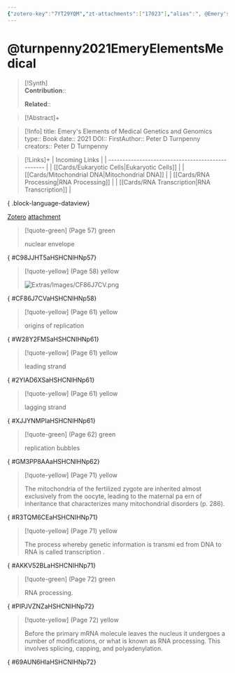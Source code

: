 ```yaml
---
{"zotero-key":"7YT29YQM","zt-attachments":["17023"],"alias":", @Emery's Elements of Medical Genetics and Genomics","keywords":[],"FirstAuthor":"[[ Peter D Turnpenny]]","tags":["source/book"],"dg-publish":true,"permalink":"/sources/turnpenny2021-emery-elements-medical/","dgPassFrontmatter":true}
---
```


# @turnpenny2021EmeryElementsMedical

>[!Synth]  
>**Contribution**::  
>  
>**Related**:: 
>  

> [!Abstract]+
> 

> [!Info]
> title: Emery's Elements of Medical Genetics and Genomics
> type:: Book
> date:: 2021
> DOI:: 
> FirstAuthor:: Peter D Turnpenny
> creators:: Peter D Turnpenny

> [!Links]+
>  | Incoming Links                                    |
> | ------------------------------------------------- |
> | [[Cards/Eukaryotic Cells\|Eukaryotic Cells]]   |
> | [[Cards/Mitochondrial DNA\|Mitochondrial DNA]] |
> | [[Cards/RNA Processing\|RNA Processing]]       |
> | [[Cards/RNA Transcription\|RNA Transcription]] |
> 
{ .block-language-dataview}


[Zotero](zotero://select/library/items/7YT29YQM) [attachment](<file:///Users/nathanmaxwell/Zotero/storage/HSHCNIHN/Turnpenny%20et%20al.%20-%202021%20-%20Emery's%20Elements%20of%20Medical%20Genetics%20and%20Genomics.pdf>)

> [!quote-green] (Page 57) green
> 
> nuclear envelope
>
{ #C98JJHT5aHSHCNIHNp57}


> [!quote-yellow] (Page 58) yellow
> 
> ![Extras/Images/CF86J7CV.png](/img/user/Extras/Images/CF86J7CV.png)
>
{ #CF86J7CVaHSHCNIHNp58}


> [!quote-yellow] (Page 61) yellow
> 
> origins of replication
>
{ #W28Y2FMSaHSHCNIHNp61}


> [!quote-yellow] (Page 61) yellow
> 
> leading strand
>
{ #2YIAD6XSaHSHCNIHNp61}


> [!quote-yellow] (Page 61) yellow
> 
> lagging strand
>
{ #XJJYNMPIaHSHCNIHNp61}


> [!quote-green] (Page 62) green
> 
> replication bubbles
>
{ #GM3PP8AAaHSHCNIHNp62}


> [!quote-yellow] (Page 71) yellow
> 
> The mitochondria of the fertilized zygote are inherited almost exclusively from the oocyte, leading to the maternal pa ern of inheritance that characterizes many mitochondrial disorders (p. 286).
>
{ #R3TQM6CEaHSHCNIHNp71}


> [!quote-yellow] (Page 71) yellow
> 
> The process whereby genetic information is transmi ed from DNA to RNA is called transcription .
>
{ #AKKV52BLaHSHCNIHNp71}


> [!quote-green] (Page 72) green
> 
> RNA processing.
>
{ #PIPJVZNZaHSHCNIHNp72}


> [!quote-yellow] (Page 72) yellow
> 
> Before the primary mRNA molecule leaves the nucleus it undergoes a number of modifications, or what is known as RNA processing. This involves splicing, capping, and polyadenylation.
>
{ #69AUN6HIaHSHCNIHNp72}

